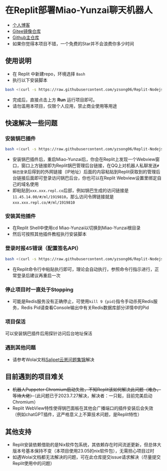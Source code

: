# 在Replit部署Miao-Yunzai聊天机器人  
- [个人博客](https://blog.sotkg.cn)
- [Gitee镜像仓库](https://gitee.com/yzsong06/Replit-Nodejs-MiaoYunzai)
- [Github主仓库](https://github.com/yzsong06/Replit-Nodejs-MiaoYunzai)
- 如果你觉得本项目不错，一个免费的Star并不会浪费你多少时间
## 使用说明
- 在 Replit 中新建repo，环境选择 `Bash`
- 执行以下安装脚本

```bash
bash <(curl -s https://raw.githubusercontent.com/yzsong06/Replit-Nodejs-MiaoYunzai/main/install.sh)
```

- 完成后，直接点击上方 **Run** 运行项目即可。
- 请勿滥用本项目，仅限个人应用，禁止商业使用等用途
## 快速解决一些问题
### 安装锅巴插件
```bash
bash <(curl -s https://raw.githubusercontent.com/yzsong06/Replit-Nodejs-MiaoYunzai/main/GuoBa.sh)
```
- 安装锅巴插件后，重启Miao-Yunzai后，你会在Replit上发现一个Webview窗口，窗口上方链接即为Replit锅巴管理后台链接，在QQ上对机器人私聊发送`#锅巴登录`后得到的外网链接（IP地址）后面的内容粘贴到Replit获取到的管理后台链接后面即可登录访问锅巴后台，你也可以在Replit Webview设置里绑定自己的域名使用
- 即粘贴到`xxx.xxx.repl.co`后部，例如锅巴生成的访问链接是`11.45.14.00/#/ml/1919810`，那么访问令牌链接就是`xxx.xxx.repl.co/#/ml/1919810`
### 安装其他插件
- 在Replit Shell中使用cd Miao-Yunzai以切换到Miao-Yunzai根目录
- 然后可按照其他插件教程执行安装脚本
### 登录时报45错误（配置签名API）
```bash
bash <(curl -s https://raw.githubusercontent.com/yzsong06/Replit-Nodejs-MiaoYunzai/main/45Login.sh)
```
- 在Replit命令行中粘贴执行即可，理论会自动执行，参照命令行指示进行，正常登录后建议再重启一次
### 停止项目时一直处于Stopping
- 可能是Redis服务没有正确停止，可使用`kill 9 {pid}`指令手动杀死Redis服务，Redis Pid请查看Console输出中有关Redis数据库部分详情中的Pid
### 项目保活
可以安装锅巴插件后用探针访问后台地址保活
### 遇到其他问题
- 请参考Wolai文档[Salipet云崽问题集锦](https://www.wolai.com/oA43vuW71aBnv7UsEysn4T)解决
## 目前遇到的项目难关
- ~~机器人Puppeter Chromium启动失败，不知Replit该如何解决此问题（难办，等待大佬）~~（此问题已于2023.7.27解决，解决者：一只鬆，目前完美启动Chromium）
- Replit WebView特性使得锅巴面板在其他会广播端口的插件安装后会失效（例如chatGPT插件，这严格意义上不算技术问题，是Replit特性）
## 其他支持
- Replit安装依赖借助的是Nix软件包系统，其依赖存在时间流逝更新，但总体大版本号基本保持不变（本项目使用23.05的nix软件包），无需担心项目过时
- 如遇Wolai文档都无法解决的问题，可在此仓库提交issue请求解决（尽量提交Replit使用中的问题）


